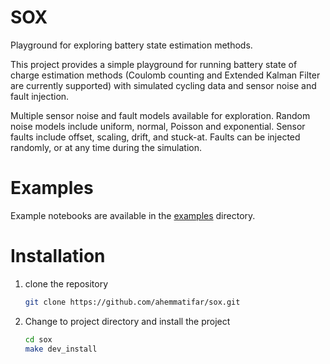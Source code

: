 # SOX
Playground for exploring battery state estimation methods.

This project provides a simple playground for running battery state of charge estimation methods 
(Coulomb counting and Extended Kalman Filter are currently supported) with simulated cycling data and 
sensor noise and fault injection. 

Multiple sensor noise and fault models available for exploration. Random noise models include
uniform, normal, Poisson and exponential. Sensor faults include offset, scaling, drift, and stuck-at. Faults 
can be injected randomly, or at any time during the simulation.

# Examples
Example notebooks are available in the [examples](examples/) directory.

# Installation
1. clone the repository 
    ```bash
    git clone https://github.com/ahemmatifar/sox.git
    ```
2. Change to project directory and install the project
    ```bash
    cd sox
    make dev_install
    ```
